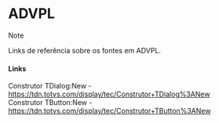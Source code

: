 # ADVPL
> [!NOTE]
> Links de referência sobre os fontes em ADVPL.

#### Links
Construtor TDialog:New - https://tdn.totvs.com/display/tec/Construtor+TDialog%3ANew<br>
Construtor TButton:New - https://tdn.totvs.com/display/tec/Construtor+TButton%3ANew
